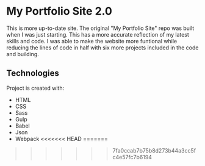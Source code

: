 # My Portfolio Site 2.0

This is more up-to-date site. The original "My Portfolio Site" repo was built when I was just starting. This has a more accurate reflection of my latest skills and code. I was able to make the website more funtional while reducing the lines of code in half with six more projects included in the code and building. 
	
## Technologies
Project is created with:
* HTML
* CSS
* Sass
* Gulp
* Babel
* Json
* Webpack
<<<<<<< HEAD
=======




>>>>>>> 7fa0ccab7b75b8d273b44a3cc5fc4e57fc7b6194

